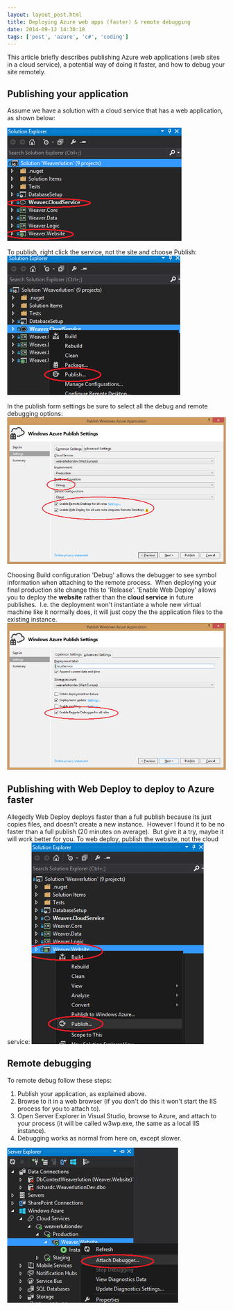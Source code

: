 ```yaml
---
layout: layout_post.html
title: Deploying Azure web apps (faster) & remote debugging
date: 2014-09-12 14:30:18
tags: ['post', 'azure', 'c#', 'coding']
---
```


This article briefly describes publishing Azure web applications (web sites in a cloud service), a potential way of doing it faster, and how to debug your site remotely.

## Publishing your application

Assume we have a solution with a cloud service that has a web application, as shown below:

![](wv1.png)

To publish, right click the service, not the site and choose Publish:
![](wv2.png)

In the publish form settings be sure to select all the debug and remote debugging options:
![](wv3.png)

Choosing Build configuration 'Debug' allows the debugger to see symbol information when attaching to the remote process.  When deploying your final production site change this to 'Release'. 'Enable Web Deploy' allows you to deploy the **website** rather than the **cloud service** in future publishes.  I.e. the deployment won't instantiate a whole new virtual machine like it normally does, it will just copy the the application files to the existing instance.
![](wv4.png)

## Publishing with Web Deploy to deploy to Azure faster

Allegedly Web Deploy deploys faster than a full publish because its just copies files, and doesn't create a new instance.  However I found it to be no faster than a full publish (20 minutes on average).  But give it a try, maybe it will work better for you. To web deploy, publish the website, not the cloud service:
![](wv5.png)

## Remote debugging

To remote debug follow these steps:

1.  Publish your application, as explained above.
1.  Browse to it in a web browser (if you don't do this it won't start the IIS process for you to attach to).
1.  Open Server Explorer in Visual Studio, browse to Azure, and attach to your process (it will be called w3wp.exe, the same as a local IIS instance).
1.  Debugging works as normal from here on, except slower.

![](wv6.png)
